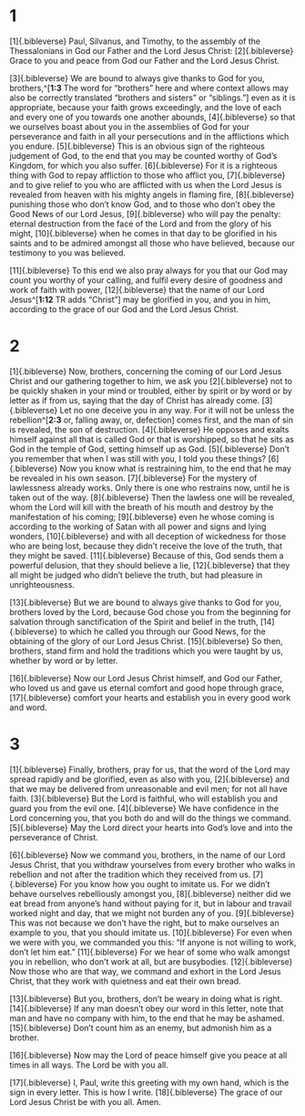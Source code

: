 # 1 
[1]{.bibleverse} Paul, Silvanus, and Timothy, to the assembly of the Thessalonians in God our Father and the Lord Jesus Christ: [2]{.bibleverse} Grace to you and peace from God our Father and the Lord Jesus Christ. 

[3]{.bibleverse} We are bound to always give thanks to God for you, brothers,^[**1:3** The word for “brothers” here and where context allows may also be correctly translated “brothers and sisters” or “siblings.”] even as it is appropriate, because your faith grows exceedingly, and the love of each and every one of you towards one another abounds, [4]{.bibleverse} so that we ourselves boast about you in the assemblies of God for your perseverance and faith in all your persecutions and in the afflictions which you endure. [5]{.bibleverse} This is an obvious sign of the righteous judgement of God, to the end that you may be counted worthy of God’s Kingdom, for which you also suffer. [6]{.bibleverse} For it is a righteous thing with God to repay affliction to those who afflict you, [7]{.bibleverse} and to give relief to you who are afflicted with us when the Lord Jesus is revealed from heaven with his mighty angels in flaming fire, [8]{.bibleverse} punishing those who don’t know God, and to those who don’t obey the Good News of our Lord Jesus, [9]{.bibleverse} who will pay the penalty: eternal destruction from the face of the Lord and from the glory of his might, [10]{.bibleverse} when he comes in that day to be glorified in his saints and to be admired amongst all those who have believed, because our testimony to you was believed. 

[11]{.bibleverse} To this end we also pray always for you that our God may count you worthy of your calling, and fulfil every desire of goodness and work of faith with power, [12]{.bibleverse} that the name of our Lord Jesus^[**1:12** TR adds “Christ”] may be glorified in you, and you in him, according to the grace of our God and the Lord Jesus Christ.

# 2 
[1]{.bibleverse} Now, brothers, concerning the coming of our Lord Jesus Christ and our gathering together to him, we ask you [2]{.bibleverse} not to be quickly shaken in your mind or troubled, either by spirit or by word or by letter as if from us, saying that the day of Christ has already come. [3]{.bibleverse} Let no one deceive you in any way. For it will not be unless the rebellion^[**2:3** or, falling away, or, defection] comes first, and the man of sin is revealed, the son of destruction. [4]{.bibleverse} He opposes and exalts himself against all that is called God or that is worshipped, so that he sits as God in the temple of God, setting himself up as God. [5]{.bibleverse} Don’t you remember that when I was still with you, I told you these things? [6]{.bibleverse} Now you know what is restraining him, to the end that he may be revealed in his own season. [7]{.bibleverse} For the mystery of lawlessness already works. Only there is one who restrains now, until he is taken out of the way. [8]{.bibleverse} Then the lawless one will be revealed, whom the Lord will kill with the breath of his mouth and destroy by the manifestation of his coming; [9]{.bibleverse} even he whose coming is according to the working of Satan with all power and signs and lying wonders, [10]{.bibleverse} and with all deception of wickedness for those who are being lost, because they didn’t receive the love of the truth, that they might be saved. [11]{.bibleverse} Because of this, God sends them a powerful delusion, that they should believe a lie, [12]{.bibleverse} that they all might be judged who didn’t believe the truth, but had pleasure in unrighteousness. 

[13]{.bibleverse} But we are bound to always give thanks to God for you, brothers loved by the Lord, because God chose you from the beginning for salvation through sanctification of the Spirit and belief in the truth, [14]{.bibleverse} to which he called you through our Good News, for the obtaining of the glory of our Lord Jesus Christ. [15]{.bibleverse} So then, brothers, stand firm and hold the traditions which you were taught by us, whether by word or by letter. 

[16]{.bibleverse} Now our Lord Jesus Christ himself, and God our Father, who loved us and gave us eternal comfort and good hope through grace, [17]{.bibleverse} comfort your hearts and establish you in every good work and word. 

# 3 
[1]{.bibleverse} Finally, brothers, pray for us, that the word of the Lord may spread rapidly and be glorified, even as also with you, [2]{.bibleverse} and that we may be delivered from unreasonable and evil men; for not all have faith. [3]{.bibleverse} But the Lord is faithful, who will establish you and guard you from the evil one. [4]{.bibleverse} We have confidence in the Lord concerning you, that you both do and will do the things we command. [5]{.bibleverse} May the Lord direct your hearts into God’s love and into the perseverance of Christ. 

[6]{.bibleverse} Now we command you, brothers, in the name of our Lord Jesus Christ, that you withdraw yourselves from every brother who walks in rebellion and not after the tradition which they received from us. [7]{.bibleverse} For you know how you ought to imitate us. For we didn’t behave ourselves rebelliously amongst you, [8]{.bibleverse} neither did we eat bread from anyone’s hand without paying for it, but in labour and travail worked night and day, that we might not burden any of you. [9]{.bibleverse} This was not because we don’t have the right, but to make ourselves an example to you, that you should imitate us. [10]{.bibleverse} For even when we were with you, we commanded you this: “If anyone is not willing to work, don’t let him eat.” [11]{.bibleverse} For we hear of some who walk amongst you in rebellion, who don’t work at all, but are busybodies. [12]{.bibleverse} Now those who are that way, we command and exhort in the Lord Jesus Christ, that they work with quietness and eat their own bread. 

[13]{.bibleverse} But you, brothers, don’t be weary in doing what is right. [14]{.bibleverse} If any man doesn’t obey our word in this letter, note that man and have no company with him, to the end that he may be ashamed. [15]{.bibleverse} Don’t count him as an enemy, but admonish him as a brother. 

[16]{.bibleverse} Now may the Lord of peace himself give you peace at all times in all ways. The Lord be with you all. 

[17]{.bibleverse} I, Paul, write this greeting with my own hand, which is the sign in every letter. This is how I write. [18]{.bibleverse} The grace of our Lord Jesus Christ be with you all. Amen. 